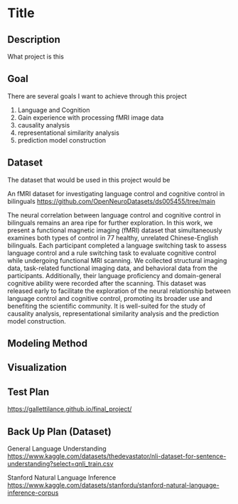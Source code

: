 # Title

## Description

What project is this

## Goal
There are several goals I want to achieve through this project

1. Language and Cognition
2. Gain experience with processing fMRI image data
3. causality analysis
4. representational similarity analysis
5. prediction model construction

## Dataset
The dataset that would be used in this project would be 

An fMRI dataset for investigating language control and cognitive control in bilinguals
https://github.com/OpenNeuroDatasets/ds005455/tree/main

The neural correlation between language control and cognitive control in bilinguals remains an area ripe for further exploration. In this work, we present a functional magnetic imaging (fMRI) dataset that simultaneously examines both types of control in 77 healthy, unrelated Chinese-English bilinguals. Each participant completed a language switching task to assess language control and a rule switching task to evaluate cognitive control while undergoing functional MRI scanning. We collected structural imaging data, task-related functional imaging data, and behavioral data from the participants. Additionally, their language proficiency and domain-general cognitive ability were recorded after the scanning. This dataset was released early to facilitate the exploration of the neural relationship between language control and cognitive control, promoting its broader use and benefiting the scientific community. It is well-suited for the study of causality analysis, representational similarity analysis and the prediction model construction.

## Modeling Method

## Visualization

## Test Plan

https://gallettilance.github.io/final_project/



## Back Up Plan (Dataset)
General Language Understanding
https://www.kaggle.com/datasets/thedevastator/nli-dataset-for-sentence-understanding?select=qnli_train.csv

Stanford Natural Language Inference
https://www.kaggle.com/datasets/stanfordu/stanford-natural-language-inference-corpus